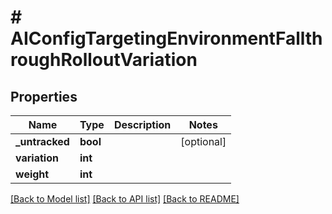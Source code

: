 # # AIConfigTargetingEnvironmentFallthroughRolloutVariation

## Properties

Name | Type | Description | Notes
------------ | ------------- | ------------- | -------------
**_untracked** | **bool** |  | [optional]
**variation** | **int** |  |
**weight** | **int** |  |

[[Back to Model list]](../../README.md#models) [[Back to API list]](../../README.md#endpoints) [[Back to README]](../../README.md)
